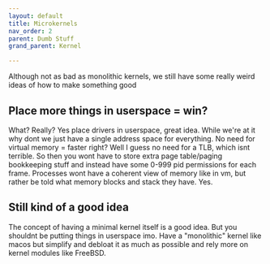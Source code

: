 ```yaml
---
layout: default
title: Microkernels
nav_order: 2
parent: Dumb Stuff
grand_parent: Kernel

---
```


Although not as bad as monolithic kernels, we still have some really weird ideas of how to make something good

## Place more things in userspace = win?

What? Really? Yes place drivers in userspace, great idea. While we're at it why dont we just have a single address space for everything.
No need for virtual memory = faster right? Well I guess no need for a TLB, which isnt terrible. So then you wont have to store extra page table/paging bookkeeping stuff and instead have some 0-999 pid permissions for each frame. Processes wont have a coherent view of memory like in vm, but rather be told what memory blocks and stack they have. Yes.

## Still kind of a good idea

The concept of having a minimal kernel itself is a good idea. But you shouldnt be putting things in userspace imo. Have a "monolithic" kernel like macos but simplify and debloat it as much as possible and rely more on kernel modules like FreeBSD.

